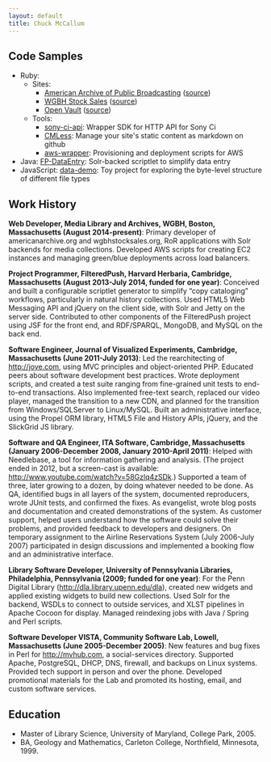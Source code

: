```yaml
---
layout: default
title: Chuck McCallum
---
```


## Code Samples

- Ruby: 
  - Sites: 
    - [American Archive of Public Broadcasting](http://americanarchive.org/) ([source](https://github.com/wgbh/aapb2))
    - [WGBH Stock Sales](http://wgbhstocksales.org/) ([source](https://github.com/wgbh/stock-sales-2))
    - [Open Vault](http://openvault.wgbh.org/) ([source](https://github.com/wgbh/openvault3))
  - Tools: 
    - [sony-ci-api](https://github.com/WGBH/sony-ci-api): Wrapper SDK for HTTP API for Sony Ci
    - [CMLess](https://github.com/wgbh/cmless): Manage your site's static content as markdown on github
    - [aws-wrapper](https://github.com/WGBH/aws-wrapper): Provisioning and deployment scripts for AWS
- Java: [FP-DataEntry](https://github.com/mccalluc/FP-DataEntry): Solr-backed scriptlet to simplify data entry
- JavaScript: [data-demo](http://mccalluc.github.io/data-demo): Toy project for exploring the byte-level structure of different file types

## Work History

**Web Developer, Media Library and Archives, WGBH, Boston, Massachusetts 
(August 2014-present)**: Primary developer of americanarchive.org and wgbhstocksales.org, 
RoR applications with Solr backends for media collections. Developed AWS scripts for 
creating EC2 instances and managing green/blue deployments across load balancers.

**Project Programmer, FilteredPush, Harvard Herbaria, Cambridge, Massachusetts 
(August 2013-July 2014, funded for one year)**: Conceived and built a configurable 
scriptlet generator to simplify “copy cataloging” workflows, particularly in natural 
history collections. Used HTML5 Web Messaging API and jQuery on the client side, 
with Solr and Jetty on the server side. Contributed to other components of the FilteredPush 
project using JSF for the front end, and RDF/SPARQL, MongoDB, and MySQL on the back end.

**Software Engineer, Journal of Visualized Experiments, Cambridge, 
Massachusetts (June 2011-July 2013)**:    Led the rearchitecting of 
http://jove.com, using MVC principles and object-oriented PHP. Educated peers 
about software development best practices. Wrote deployment scripts, and 
created a test suite ranging from fine-grained unit tests to end-to-end 
transactions. Also implemented free-text search, replaced our video player, 
managed the transition to a new CDN, and planned for the transition from 
Windows/SQLServer to Linux/MySQL. Built an administrative interface, using the 
Propel ORM library, HTML5 File and History APIs, jQuery, and the SlickGrid JS 
library.

**Software and QA Engineer, ITA Software, Cambridge, Massachusetts (January 
2006-December 2008, January 2010-April 2011)**:    Helped with Needlebase, a 
tool for information gathering and analysis. (The project ended in 2012, but a 
screen-cast is available: http://www.youtube.com/watch?v=58Gzlq4zSDk.) 
Supported a team of three, later growing to a dozen, by doing whatever needed 
to be done. As QA, identified bugs in all layers of the system, documented 
reproducers, wrote JUnit tests, and confirmed the fixes. As evangelist, wrote 
blog posts and documentation and created demonstrations of the system. As 
customer support, helped users understand how the software could solve their 
problems, and provided feedback to developers and designers. On temporary 
assignment to the Airline Reservations System (July 2006-July 2007) 
participated in design discussions and implemented a booking flow and an 
administrative interface.

**Library Software Developer, University of Pennsylvania Libraries, 
Philadelphia, Pennsylvania (2009; funded for one year)**:    For the Penn 
Digital Library (http://dla.library.upenn.edu/dla), created new widgets and 
applied existing widgets to build new collections. Used Solr for the backend, 
WSDLs to connect to outside services, and XLST pipelines in Apache Cocoon for 
display. Managed reindexing jobs with Java / Spring and Perl scripts.

**Software Developer VISTA, Community Software Lab, Lowell, Massachusetts (June 
2005-December 2005)**:    New features and bug fixes in Perl for 
http://mvhub.com, a social-services directory. Supported Apache, PostgreSQL, 
DHCP, DNS, firewall, and backups on Linux systems. Provided tech support in 
person and over the phone. Developed promotional materials for the Lab and 
promoted its hosting, email, and custom software services.   

## Education
- Master of Library Science, University of Maryland, College Park, 2005.
- BA, Geology and Mathematics, Carleton College, Northfield, Minnesota, 1999.
